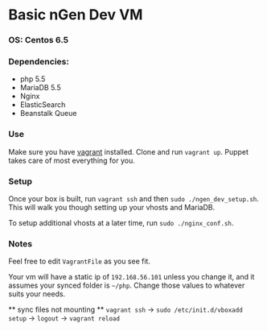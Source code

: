 # Basic nGen Dev VM

### OS: Centos 6.5

### Dependencies:
   - php 5.5
   - MariaDB 5.5
   - Nginx
   - ElasticSearch
   - Beanstalk Queue

### Use

Make sure you have [vagrant](http://vagrantup.com) installed. Clone and run `vagrant up`. Puppet takes care of most everything for you. 

### Setup

Once your box is built, run `vagrant ssh` and then `sudo ./ngen_dev_setup.sh`. This will walk you though setting up your vhosts and MariaDB.

To setup additional vhosts at a later time, run `sudo ./nginx_conf.sh`.

### Notes

Feel free to edit `VagrantFile` as you see fit.

Your vm will have a static ip of `192.168.56.101` unless you change it, and it assumes your synced folder is `~/php`. Change those values to whatever suits your needs.

** sync files not mounting **
`vagrant ssh` -> `sudo /etc/init.d/vboxadd setup` -> `logout` -> `vagrant reload`

